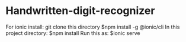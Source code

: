# Handwritten-digit-recognizer
For ionic install:
git clone this directory 
$npm install -g @ionic/cli
In this project directory:
$npm install 
Run this as:
$ionic serve

